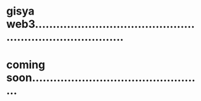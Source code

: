 # gisya web3..............................................................................
# coming soon.................................................
